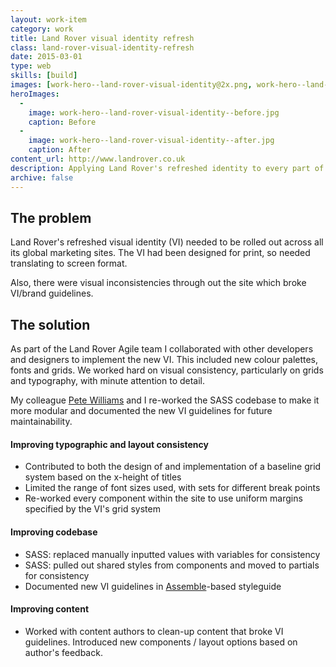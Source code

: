 ```yaml
---
layout: work-item
category: work
title: Land Rover visual identity refresh
class: land-rover-visual-identity-refresh
date: 2015-03-01
type: web
skills: [build]
images: [work-hero--land-rover-visual-identity@2x.png, work-hero--land-rover-visual-identity--large.png]
heroImages:
  -
    image: work-hero--land-rover-visual-identity--before.jpg
    caption: Before
  -
    image: work-hero--land-rover-visual-identity--after.jpg
    caption: After
content_url: http://www.landrover.co.uk
description: Applying Land Rover's refreshed identity to every part of their global marketing websites.
archive: false
---
```


## The problem

Land Rover's refreshed visual identity (VI) needed to be rolled out across all its global marketing sites. The VI had been designed for print, so needed translating to screen format.

Also, there were visual inconsistencies through out the site which broke VI/brand guidelines.

## The solution

As part of the Land Rover Agile team I collaborated with other developers and designers to implement the new VI. This included new colour palettes, fonts and grids. We worked hard on visual consistency, particularly on grids and typography, with minute attention to detail.

My colleague [Pete Williams](http://www.petewritescode.com) and I re-worked the SASS codebase to make it more modular and documented the new VI guidelines for future maintainability.

#### Improving typographic and layout consistency

* Contributed to both the design of and implementation of a baseline grid system based on the x-height of titles
* Limited the range of font sizes used, with sets for different break points
* Re-worked every component within the site to use uniform margins specified by the VI's grid system

#### Improving codebase

* SASS: replaced manually inputted values with variables for consistency
* SASS: pulled out shared styles from components and moved to partials for consistency
* Documented new VI guidelines in [Assemble](http://assemble.io)-based styleguide

#### Improving content

* Worked with content authors to clean-up content that broke VI guidelines. Introduced new components / layout options based on author's feedback.
